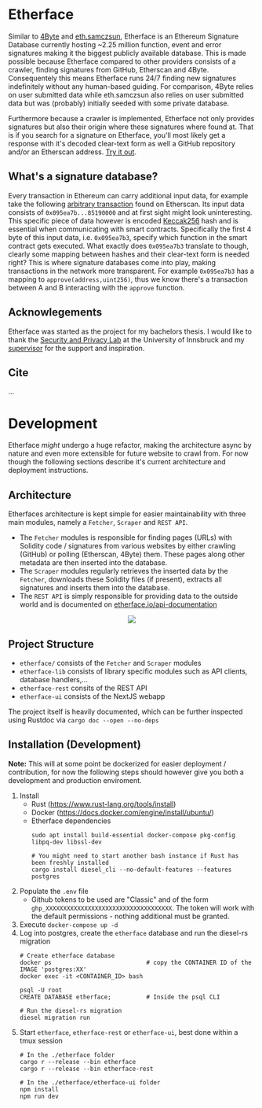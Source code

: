 # Etherface
Similar to [4Byte](https://www.4byte.directory/) and [eth.samczsun](https://sig.eth.samczsun.com/), Etherface is an Ethereum Signature Database currently hosting ~2.25 million function, event and error signatures making it the biggest publicly available database. This is made possible because Etherface compared to other providers consists of a crawler, finding signatures from GitHub, Etherscan and 4Byte. Consequentely this means Etherface runs 24/7 finding new signatures indefinitely without any human-based guiding. For comparison, 4Byte relies on user submitted data while eth.samczsun also relies on user submitted data but was (probably) initially seeded with some private database.

Furthermore because a crawler is implemented, Etherface not only provides signatures but also their origin where these signatures where found at. That is if you search for a signature on Etherface, you'll most likely get a response with it's decoded clear-text form as well a GitHub repository and/or an Etherscan address. [Try it out](https://www.etherface.io/hash).

## What's a signature database?
Every transaction in Ethereum can carry additional input data, for example take the following [arbitrary transaction](https://etherscan.io/tx/0x2b930225479934eda949c3c2b0f3af5d5fd60136f7c9f0d5bbabf569def1f8a8) found on Etherscan.
Its input data consists of  `0x095ea7b...85190000` and at first sight might look uninteresting. 
This specific piece of data however is encoded [Keccak256](https://emn178.github.io/online-tools/keccak_256.html) hash and is essential when communicating with smart contracts. 
Specifically the first 4 byte of this input data, i.e. `0x095ea7b3`, specify which function in the smart contract gets executed. 
What exactly does `0x095ea7b3` translate to though, clearly some mapping between hashes and their clear-text form is needed right? 
This is where signature databases come into play, making transactions in the network more transparent.
For example `0x095ea7b3` has a mapping to `approve(address,uint256)`, thus we know there's a transaction between A and B interacting with the `approve` function.

## Acknowlegements
Etherface was started as the project for my bachelors thesis. I would like to thank the [Security and Privacy Lab](https://informationsecurity.uibk.ac.at/) at the University of Innsbruck and my [supervisor](https://informationsecurity.uibk.ac.at/people/michael-froewis/) for the support and inspiration.

## Cite
...

# Development
Etherface _might_ undergo a huge refactor, making the architecture async by nature and even more extensible for future website to crawl from.
For now though the following sections describe it's current architecture and deployment instructions.
## Architecture
Etherfaces architecture is kept simple for easier maintainability with three main modules, namely a `Fetcher`, `Scraper` and `REST API`. 
* The `Fetcher` modules is responsible for finding pages (URLs) with Solidity code / signatures from various websites by either crawling (GitHub) or polling (Etherscan, 4Byte) them. These pages along other metadata are then inserted into the database.
* The `Scraper` modules regularly retrieves the inserted data by the `Fetcher`, downloads these Solidity files (if present), extracts all signatures and inserts them into the database.
* The `REST API` is simply responsible for providing data to the outside world and is documented on [etherface.io/api-documentation](https://etherface.io/api-documentation)
<div align="center">
    <img src="https://github.com/volsa/etherface/blob/master/res/img/architecture_etherface.png?raw=true">
</div>

## Project Structure
* `etherface/` consists of the `Fetcher` and `Scraper` modules
* `etherface-lib` consists of library specific modules such as API clients, database handlers,...
* `etherface-rest` consits of the REST API
* `etherface-ui` consists of the NextJS webapp 

The project itself is heavily documented, which can be further inspected using Rustdoc via `cargo doc --open --no-deps`


## Installation (Development)
**Note:** This will at some point be dockerized for easier deployment / contribution, for now the following steps should however give you both a development and production enviroment. 
1. Install
    * Rust (https://www.rust-lang.org/tools/install)
    * Docker (https://docs.docker.com/engine/install/ubuntu/)
    * Etherface dependencies
        ```
        sudo apt install build-essential docker-compose pkg-config libpq-dev libssl-dev

        # You might need to start another bash instance if Rust has been freshly installed
        cargo install diesel_cli --no-default-features --features postgres
        ```
2. Populate the `.env` file
    * Github tokens to be used are "Classic" and of the form `ghp_XXXXXXXXXXXXXXXXXXXXXXXXXXXXXXXXXXXX`. The token will work with the default permissions - nothing additional must be granted.
4. Execute `docker-compose up -d`
5. Log into postgres, create the `etherface` database and run the diesel-rs migration
    ```
    # Create etherface database
    docker ps                           # copy the CONTAINER ID of the IMAGE 'postgres:XX'
    docker exec -it <CONTAINER_ID> bash

    psql -U root
    CREATE DATABASE etherface;          # Inside the psql CLI

    # Run the diesel-rs migration
    diesel migration run
    ```
6. Start `etherface`, `etherface-rest` or `etherface-ui`, best done within a tmux session
    ```
    # In the ./etherface folder
    cargo r --release --bin etherface
    cargo r --release --bin etherface-rest

    # In the ./etherface/etherface-ui folder
    npm install
    npm run dev
    ```
